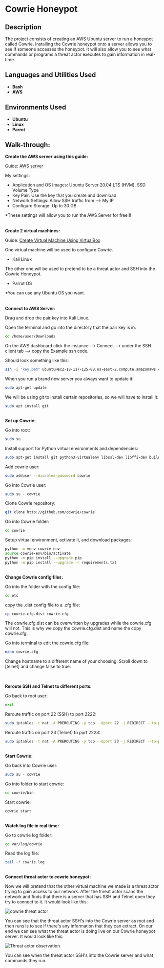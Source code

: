 <h1>Cowrie Honeypot</h1>

<h2>Description</h2>
The project consists of creating an AWS Ubuntu server to run a honeypot called Cowrie. Installing the Cowrie honeypot onto a server allows you to see if someone accesses the honeypot. It will also allow you to see what commands or programs a threat actor executes to gain information in real-time.
<br />


<h2>Languages and Utilities Used</h2>

- <b>Bash</b> 
- <b>AWS</b>

<h2>Environments Used </h2>

- <b>Ubuntu</b>
- <b>Linux</b>
- <b>Parrot</b>

<h2>Walk-through:</h2>

<b>Create the AWS server using this guide:</b>

Guide: [AWS server]()

My settings:
  - Application and OS Images: Ubuntu Server 20.04 LTS (HVM), SSD Volume Type
  - Key Pair: Use the key that you create and download
  - Network Settings: Allow SSH traffic from --> My IP
  - Configure Storage: Up to 30 GB

*These settings will allow you to run the AWS Server for free!!!
<br/>
<br/>
<br/>
<b>Create 2 virtual machines:</b>

Guide: [Create Virtual Machine Using VirtualBox]()

One virtual machine will be used to configure Cowrie.
  - Kali Linux

The other one will be used to pretend to be a threat actor and SSH into the Cowrie Honeypot.
  - Parrot OS

*You can use any Ubuntu OS you want.
<br/>
<br/>
<br/>
<b>Connect to AWS Server:</b>

Drag and drop the pair key into Kali Linux.

Open the terminal and go into the directory that the pair key is in:
```bash
cd /home/user/Downloads
```

On the AWS dashboard click the instance --> Connect --> under the SSH client tab --> copy the Example ssh code.

Should look something like this:
```bash
ssh -i "key.pem" ubuntu@ec2-18-117-125-88.us-east-2.compute.amazonaws.com
```
When you run a brand new server you always want to update it:
```bash
sudo apt-get update
```
We will be using git to install certain repositories, so we will have to install it:
```bash
sudo apt install git
```
<br/>
<b>Set up Cowrie:</b>

Go into root:
```bash
sudo su
```
Install support for Python virtual environments and dependencies:
```bash
sudo apt-get install git python3-virtualenv libssl-dev libffi-dev build-essential libpython3-dev python3-minimal authbind virtualenv python3-venv
```
Add cowrie user:
```bash
sudo adduser --disabled-password cowrie
```
Go into Cowrie user:
```bash
sudo su - cowrie
```
Clone Cowrie repository:
```bash
git clone http://github.com/cowrie/cowrie
```
Go into Cowrie folder:
```bash
cd cowrie
```
Setup virtual environment, activate it, and download packages:
```bash
python -m venv cowrie-env
source cowrie-env/bin/activate
python -m pip install --upgrade pip
python -m pip install --upgrade -r requirements.txt
```
<br/>
<b>Change Cowrie config files:</b>

Go into the folder with the config file:
```bash
cd etc
```
copy the .dist config file to a .cfg file:
```bash
cp cowrie.cfg.dist cowrie.cfg
```
The cowrie.cfg.dist can be overwritten by upgrades while the cowrie.cfg will not. This is why we copy the cowrie.cfg.dist and name the copy cowrie.cfg.

Go into terminal to edit the cowrie.cfg file:
```bash
nano cowrie.cfg
```
Change hostname to a different name of your choosing. Scroll down to [telnet] and change false to true.

<br/>
<br/>
<b>Reroute SSH and Telnet to different ports:</b>

Go back to root user:
```bash
exit
```
Reroute traffic on port 22 (SSH) to port 2222:
```bash
sudo iptables -t nat -A PREROUTING -p tcp --dport 22 -j REDIRECT --to-port 2222
```
Reroute traffic on port 23 (Telnet) to port 2223:
```bash
sudo iptables -t nat -A PREROUTING -p tcp --dport 23 -j REDIRECT --to-port 2223
```

</br>
<b>Start Cowrie:</b>

Go back into Cowrie user:
```bash
sudo su - cowrie
```
Go into folder to start cowrie:
```bash
cd cowrie/bin
```
Start cowrie:
```bash
cowrie start
```

</br>
<b>Watch log file in real time:</b>

Go to cowrie log folder:
```bash
cd var/log/cowrie
```
Read the log file:
```bash
tail -f cowrie.log
```

</br>
<b>Connect threat actor to cowrie honeypot:</b>

Now we will pretend that the other virtual machine we made is a threat actor trying to gain access to our network. After the threat actor scans the network and finds that there is a server that has SSH and Telnet open they try to connect to it. It would look like this:

![cowrie threat actor](https://github.com/ntieu4328/Cowrie/assets/156137990/ec93b6c9-f334-4b92-8380-cee32896c09c)

You can see that the threat actor SSH's into the Cowrie server as root and then runs ls to see if there's any information that they can extract. On our end we can see what the threat actor is doing live on our Cowrie honeypot server. It would look like this:

![Threat actor observation](https://github.com/ntieu4328/Cowrie/assets/156137990/8abeef1a-0dd8-4497-ad4d-1c8dd7647b12)

You can see when the threat actor SSH's into the Cowrie server and what commands they run.
